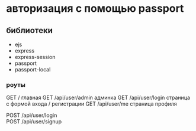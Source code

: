 # авторизация с помощью passport

## библиотеки

- ejs
- express
- express-session
- passport
- passport-local

### роуты

GET /                 главная
GET /api/user/admin   админка
GET /api/user/login   страница с формой входа / регистрации
GET /api/user/me      страница профиля

POST /api/user/login  
POST /api/user/signup
